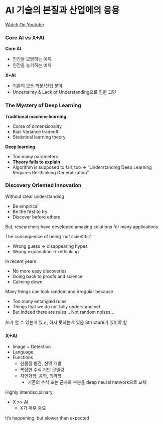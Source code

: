 # AI 기술의 본질과 산업에의 응용

[Watch On Youtube](https://youtu.be/mkpD-at6a8g)

### Core AI vs X+AI
**Core AI**
- 인간을 모방하는 예제
- 인간을 능가하는 예제

**X+AI**
- 기존의 모든 학문/산업 분야
- Uncertainty & Lack of Understanding으로 인한 고민

### The Mystery of Deep Learning
**Traditional machine learning**
- Curse of dimensionality
- Bias Variance tradeoff
- Statistical learning theory

**Deep learning**
- Too many parameters
- **Theory fails to explain**
- Algorithm is supposed to fail, too
-> “Understanding Deep Learning Requires Re-thinking Generalization”

### Discovery Oriented Innovation
Without clear understanding
- Be empirical
- Be the first to try
- Discover before others

But, researchers have developed amazing solutions for many applications

The consequence of being ‘not scientific’
- Wrong guess -> disappearing hypes
- Wrong explanation -> rethinking

In recent years
- No more easy discoveries
- Going back to proofs and science
- Calming down

Many things can look random and irregular because
- Too many entangled rules
- Things that we do not fully understand yet
- But indeed there are rules… Not random noises…

AI가 할 수 있는게 있고, 하지 못하는게 있음
Structure가 있어야 함

### X+AI
- Image + Detection
- Language
- Functions
	- 신물질 발견, 신약 개발
	- 복잡한 수식 기반 모델링
	- 자연과학, 공학, 의약학
		- 기존의 수식 또는 근사화 부분을 deep neural network으로 교체

Highly interdisciplinary
- X >> AI
	- X가 매우 중요

It’s happening, but slower than expected